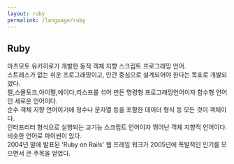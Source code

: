 ```yaml
---
layout: ruby
permalink: /language/ruby
---
```


## Ruby

마츠모토 유키히로가 개발한 동적 객체 지향 스크립트 프로그래밍 언어.<br/>
스트레스가 없는 쉬운 프로그래밍이고, 인간 중심으로 설계되어야 한다는 목표로 개발되었다.<br/>
펄,스몰토크,아이펠,에이다,리스프를 섞어 만든 명령형 프로그래밍언어이자 함수형 언어인 새로운 언어이다.<br/>
순수 객체 지향 언어이기에 정수나 문자열 등을 포함한 데이터 형식 등 모든 것이 객체이다.<br/>
인터프리터 형식으로 실행되는 고기능 스크립트 언어이자 뛰어난 객체 지향적 언어이다. 비슷한 언어로 파이썬이 있다.<br/>
2004년 말에 발표된 'Ruby on Rails' 웹 프레임 워크가 2005년에 폭발적인 인기를 모으면서 큰 주목을 얻었다.